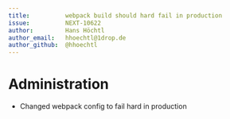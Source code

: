 ```yaml
---
title:          webpack build should hard fail in production
issue:          NEXT-10622
author:         Hans Höchtl
author_email:   hhoechtl@1drop.de
author_github:  @hhoechtl
---
```

# Administration
* Changed webpack config to fail hard in production
